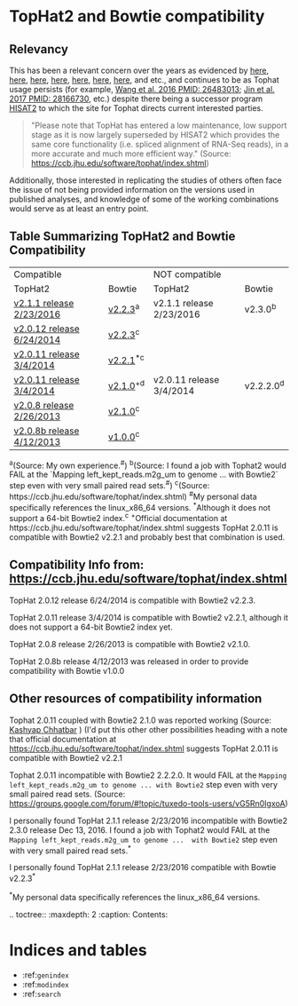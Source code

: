 TopHat2 and Bowtie compatibility
=================================


Relevancy
---------

This has been a relevant concern over the years as evidenced by [here](https://www.biostars.org/p/154060/), [here](http://genomebio.org/not-having-fun-with-tophat/), [here](http://seqanswers.com/forums/showthread.php?t=41254), [here](https://groups.google.com/forum/#!topic/tuxedo-tools-users/vG5Rn0IgxoA), [here](https://www.biostars.org/p/132408/), [here](https://ccb.jhu.edu/software/tophat/index.shtml), [here](http://seqanswers.com/forums/showthread.php?t=24676), and etc., and continues to be as Tophat usage persists (for example, [Wang et al. 2016 PMID: 26483013](https://www.ncbi.nlm.nih.gov/pubmed/26483013); [Jin et al. 2017 PMID: 28166730](https://www.ncbi.nlm.nih.gov/pubmed/28166730), etc.) despite there being a successor program [HISAT2](http://ccb.jhu.edu/software/hisat2/index.shtml) to which the site for Tophat directs current interested parties.

> "Please note that TopHat has entered a low maintenance, low support stage as it is now largely superseded by HISAT2 which provides the same core functionality (i.e. spliced alignment of RNA-Seq reads), in a more accurate and much more efficient way." (Source: https://ccb.jhu.edu/software/tophat/index.shtml)

 Additionally, those interested in replicating the studies of others often face the issue of not being provided information on the versions used in published analyses, and knowledge of some of the working combinations would serve as at least an entry point.




Table Summarizing TopHat2 and Bowtie Compatibility
---------------------------------------------------

<table>
  <tr>
    <td colspan="2">Compatible</td>
    <td colspan="2">NOT compatible</td>
  </tr>
  <tr>
    <td>TopHat2</td>
    <td>Bowtie</td>
    <td>TopHat2</td>
    <td>Bowtie</td>
  </tr>
  <tr>
    <td><a href="http://ccb.jhu.edu/software/tophat/downloads/tophat-2.1.1.Linux_x86_64.tar.gz">v2.1.1 release 2/23/2016</a></td>
    <td><a href="http://sourceforge.net/projects/bowtie-bio/files/bowtie2/2.2.3/bowtie2-2.2.3-linux-x86_64.zip">v2.2.3</a><sup>a</sup></td>
    <td>v2.1.1 release 2/23/2016</td>
    <td>v2.3.0<sup>b</sup></td>
  </tr>
  <tr>
    <td><a href="http://ccb.jhu.edu/software/tophat/downloads/tophat-2.0.12.Linux_x86_64.tar.gz">v2.0.12 release 6/24/2014</a></td>
    <td><a href="http://sourceforge.net/projects/bowtie-bio/files/bowtie2/2.2.3/bowtie2-2.2.3-linux-x86_64.zip">v2.2.3</a><sup>c</sup></td>
    <td> </td>
    <td> </td>
  </tr>
  <tr>
    <td><a href="http://ccb.jhu.edu/software/tophat/downloads/tophat-2.0.11.Linux_x86_64.tar.gz">v2.0.11 release 3/4/2014</a></td>
    <td><a href="http://sourceforge.net/projects/bowtie-bio/files/bowtie2/2.2.1/bowtie2-2.2.1-linux-x86_64.zip">v2.2.1</a><sup>*</sup><sup>c</sup></td>
    <td> </td>
    <td> </td>
  </tr>
  <tr>
    <td><a href="http://ccb.jhu.edu/software/tophat/downloads/tophat-2.0.11.Linux_x86_64.tar.gz">v2.0.11 release 3/4/2014</a></td>
    <td><a href="http://sourceforge.net/projects/bowtie-bio/files/bowtie2/2.1.0/bowtie2-2.1.0-linux-x86_64.zip">v2.1.0</a><sup>+</sup><sup>d</sup></td>
    <td>v2.0.11 release 3/4/2014</td>
    <td>v2.2.2.0<sup>d</sup></td>
  </tr>
   <tr>
    <td><a href="http://ccb.jhu.edu/software/tophat/downloads/tophat-2.0.8.Linux_x86_64.tar.gz">v2.0.8 release 2/26/2013</a></td>
    <td><a href="http://sourceforge.net/projects/bowtie-bio/files/bowtie2/2.1.0/bowtie2-2.1.0-linux-x86_64.zip">v2.1.0</a><sup>c</sup></td>
    <td> </td>
    <td> </td>
  </tr>
  <tr>
    <td><a href="http://ccb.jhu.edu/software/tophat/downloads/tophat-2.0.8b.Linux_x86_64.tar.gz">v2.0.8b release 4/12/2013</a></td>
    <td><a href="https://sourceforge.net/projects/bowtie-bio/files/bowtie/1.0.0/bowtie-1.0.0-linux-x86_64.zip">v1.0.0</a><sup>c</sup></td>
    <td> </td>
    <td> </td>
  </tr>

</table>
<sup>a</sup>(Source: My own experience.<sup>#</sup>)
<sup>b</sup>(Source: I found a job with Tophat2 would FAIL at the `Mapping left_kept_reads.m2g_um to genome ...  with Bowtie2` step even with very small paired read sets.<sup>#</sup>)
<sup>c</sup>(Source: https://ccb.jhu.edu/software/tophat/index.shtml)
<sup>#</sup>My personal data specifically references the linux_x86_64 versions.
<sup>*</sup>Although it does not support a 64-bit Bowtie2 index.<sup>c</sup>
<sup>+</sup>Official documentation at https://ccb.jhu.edu/software/tophat/index.shtml suggests TopHat 2.0.11 is compatible with Bowtie2 v2.2.1 and probably best that combination is used.










Compatibility Info from: https://ccb.jhu.edu/software/tophat/index.shtml
-------------------------------------------------------------------------

TopHat 2.0.12 release 6/24/2014 is compatible with Bowtie2 v2.2.3.

TopHat 2.0.11 release 3/4/2014 is compatible with Bowtie2 v2.2.1, although it does not support a 64-bit Bowtie2 index yet.

TopHat 2.0.8 release 2/26/2013 is compatible with Bowtie2 v2.1.0.

TopHat 2.0.8b release 4/12/2013 was released in order to provide compatibility with Bowtie v1.0.0



Other resources of compatibility information
---------------------------------------------

Tophat 2.0.11 coupled with Bowtie2 2.1.0 was reported working (Source: [Kashyap Chhatbar](http://genomebio.org/not-having-fun-with-tophat/) ) (I'd put this other other possibilities heading with a note that official documentation at https://ccb.jhu.edu/software/tophat/index.shtml suggests TopHat 2.0.11 is compatible with Bowtie2 v2.2.1

Tophat 2.0.11 incompatible with Bowtie2 2.2.2.0. It would FAIL at the `Mapping left_kept_reads.m2g_um to genome ... with Bowtie2` step even with very small paired read sets. (Source: https://groups.google.com/forum/#!topic/tuxedo-tools-users/vG5Rn0IgxoA)

I personally found TopHat 2.1.1 release 2/23/2016 incompatible with Bowtie2 2.3.0 release Dec 13, 2016. I found a job with Tophat2 would FAIL at the `Mapping left_kept_reads.m2g_um to genome ...  with Bowtie2` step even with very small paired read sets.<sup>*</sup>

I personally found TopHat 2.1.1 release 2/23/2016 compatible with Bowtie v2.2.3<sup>*</sup>


<sup>*</sup>My personal data specifically references the linux_x86_64 versions.


.. toctree::
   :maxdepth: 2
   :caption: Contents:



Indices and tables
==================

* :ref:`genindex`
* :ref:`modindex`
* :ref:`search`
